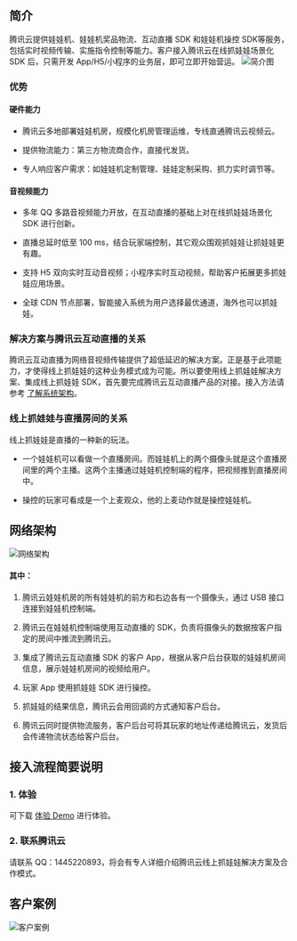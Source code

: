 ## 简介
腾讯云提供娃娃机、娃娃机奖品物流、互动直播 SDK 和娃娃机操控 SDK等服务，包括实时视频传输、实施指令控制等能力。客户接入腾讯云在线抓娃娃场景化 SDK 后，只需开发 App/H5/小程序的业务层，即可立即开始营运。
![简介图](//mc.qcloudimg.com/static/img/49a1d7cf26d4714429becf30b532756f/image.png)
### 优势
#### 硬件能力
- 腾讯云多地部署娃娃机房，规模化机房管理运维，专线直通腾讯云视频云。

- 提供物流能力：第三方物流商合作，直接代发货。

- 专人响应客户需求：如娃娃机定制管理、娃娃定制采购、抓力实时调节等。

#### 音视频能力
- 多年 QQ 多路音视频能力开放，在互动直播的基础上对在线抓娃娃场景化 SDK 进行创新。

- 直播总延时低至 100 ms，结合玩家端控制，其它观众围观抓娃娃让抓娃娃更有趣。

- 支持 H5 双向实时互动音视频；小程序实时互动视频，帮助客户拓展更多抓娃娃应用场景。

- 全球 CDN 节点部署，智能接入系统为用户选择最优通道，海外也可以抓娃娃。


### 解决方案与腾讯云互动直播的关系
腾讯云互动直播为网络音视频传输提供了超低延迟的解决方案。正是基于此项能力，才使得线上抓娃娃的这种业务模式成为可能。所以要使用线上抓娃娃解决方案、集成线上抓娃娃 SDK，首先要完成腾讯云互动直播产品的对接。接入方法请参考 [了解系统架构](/document/product/268/7540)。
### 线上抓娃娃与直播房间的关系
线上抓娃娃是直播的一种新的玩法。
- 一个娃娃机可以看做一个直播房间。而娃娃机上的两个摄像头就是这个直播房间里的两个主播。这两个主播通过娃娃机控制端的程序，把视频推到直播房间中。

- 操控的玩家可看成是一个上麦观众，他的上麦动作就是操控娃娃机。

## 网络架构
![网络架构](//mc.qcloudimg.com/static/img/f7d603117297cee21495e25fc4092004/image.png)
#### 其中：
1.	腾讯云娃娃机房的所有娃娃机的前方和右边各有一个摄像头，通过 USB 接口连接到娃娃机控制端。

2.	腾讯云在娃娃机控制端使用互动直播的 SDK，负责将摄像头的数据按客户指定的房间中推流到腾讯云。

3.	集成了腾讯云互动直播 SDK 的客户 App，根据从客户后台获取的娃娃机房间信息，展示娃娃机房间的视频给用户。

4.	玩家 App 使用抓娃娃 SDK 进行操控。

5.	抓娃娃的结果信息，腾讯云会用回调的方式通知客户后台。

6.	腾讯云同时提供物流服务，客户后台可将其玩家的地址传递给腾讯云，发货后会传递物流状态给客户后台。

## 接入流程简要说明
### 1. 体验
可下载 [体验 Demo](https://www.pgyer.com/txwawaji) 进行体验。
###  2. 联系腾讯云
请联系 QQ：1445220893，将会有专人详细介绍腾讯云线上抓娃娃解决方案及合作模式。
## 客户案例
![客户案例](//mc.qcloudimg.com/static/img/d5d8b2ec6eb0c4fe2fd19c427cd2eff8/image.png)
